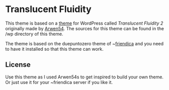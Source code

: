 Translucent Fluidity
====================

This theme is based on a [theme][1] for WordPress called _Translucent Fluidity
2_ originally made by [Arwen54][2]. The sources for this theme can be found in
the /wp directory of this theme.

The theme is based on the duepuntozero theme of ~[friendica][3] and you need to have
it installed so that this theme can work.

License
-------
Use this theme as I used Arwen54s to get inspired to build your own theme. Or
just use it for your ~friendica server if you like it.

[1]:https://wordpress.org/extend/themes/translucent-fluidity-2
[2]:http://profiles.wordpress.org/arwen54/
[3]:http://friendica.com
